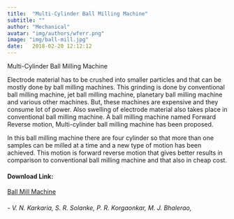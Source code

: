 ```yaml
---
title:  "Multi-Cylinder Ball Milling Machine"
subtitle: ""
author: "Mechanical"
avatar: "img/authors/wferr.png"
image: "img/ball-mill.jpg"
date:   2018-02-20 12:12:12
---
```

Multi-Cylinder Ball Milling Machine


Electrode material has to be crushed into smaller particles and that can be mostly done by ball milling machines. This grinding is done by conventional ball milling machine, jet ball milling machine, planetary ball milling machine and various other machines. But, these machines are expensive and they consume lot of power. Also swelling of electrode material also takes place in conventional ball milling machine. A ball milling machine named Forward Reverse motion, Multi-cylinder ball milling machine has been proposed.

In this ball milling machine there are four cylinder so that more than one samples can 
be milled at a time and a new type of motion has been achieved. This motion is forward reverse motion that gives better results in comparison to conventional ball milling machine and that also in cheap cost.


#### Download Link:
<a href="https://tinyurl.com/ballmill12390">Ball Mill Machine</a>


###### -   V. N.  Karkaria,  S. R. Solanke, P. R. Korgaonkar, M. J. Bhalerao,


